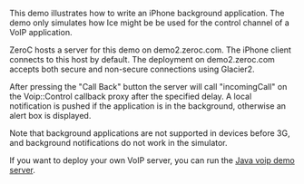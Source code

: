 This demo illustrates how to write an iPhone background application.
The demo only simulates how Ice might be be used for the control
channel of a VoIP application.

ZeroC hosts a server for this demo on demo2.zeroc.com. The iPhone
client connects to this host by default. The deployment on
demo2.zeroc.com accepts both secure and non-secure connections using
Glacier2.

After pressing the "Call Back" button the server will call
"incomingCall" on the Voip::Control callback proxy after the specified
delay. A local notification is pushed if the application is in the
background, otherwise an alert box is displayed.

Note that background applications are not supported in devices before
3G, and background notifications do not work in the simulator.

If you want to deploy your own VoIP server, you can run the
[Java voip demo server](../../../../java/Glacier2/voip).
